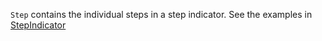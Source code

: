 `Step` contains the individual steps in a step indicator. See the examples in [StepIndicator](/#/Page%20Content?id=StepIndicator)
